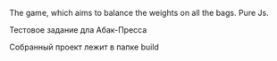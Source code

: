 The game, which aims to balance the weights on all the bags. Pure Js.

Тестовое задание дла Абак-Пресса

Собранный проект лежит в папке build
